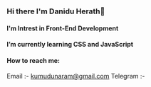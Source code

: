 ### Hi there I'm Danidu Herath👋
#### I'm Intrest in Front-End Development
#### I’m currently learning CSS and JavaScript
#### How to reach me: 
  Email :- kumudunaram@gmail.com
  Telegram :- 


<!--
**Danidu2Herath/Danidu2Herath** is a ✨ _special_ ✨ repository because its `README.md` (this file) appears on your GitHub profile.

Here are some ideas to get you started:
-I'm Interest in Front-End Development
-I’m currently learning CSS and JavaScript
-How to reach me: 
  Email :- kumudunaram@gmail.com
  Telegram :- 
-->
